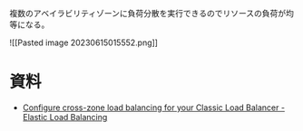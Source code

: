 複数のアベイラビリティゾーンに負荷分散を実行できるのでリソースの負荷が均等になる。

![[Pasted image 20230615015552.png]]

# 資料
- [Configure cross-zone load balancing for your Classic Load Balancer - Elastic Load Balancing](https://docs.aws.amazon.com/ja_jp/elasticloadbalancing/latest/classic/enable-disable-crosszone-lb.html)